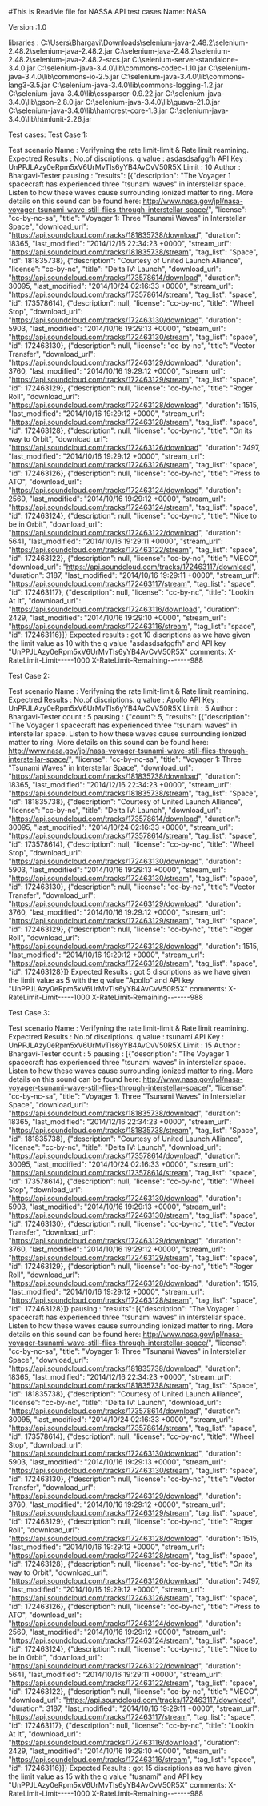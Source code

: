 #This is ReadMe file for NASSA API test cases
 Name: NASA
 
 Version :1.0
 
 libraries : C:\Users\Bhargavi\Downloads\selenium-java-2.48.2\selenium-2.48.2\selenium-java-2.48.2.jar
C:\selenium-java-2.48.2\selenium-2.48.2\selenium-java-2.48.2-srcs.jar
C:\selenium-server-standalone-3.4.0.jar
C:\selenium-java-3.4.0\lib\commons-codec-1.10.jar
C:\selenium-java-3.4.0\lib\commons-io-2.5.jar
C:\selenium-java-3.4.0\lib\commons-lang3-3.5.jar
C:\selenium-java-3.4.0\lib\commons-logging-1.2.jar
C:\selenium-java-3.4.0\lib\cssparser-0.9.22.jar
C:\selenium-java-3.4.0\lib\gson-2.8.0.jar
C:\selenium-java-3.4.0\lib\guava-21.0.jar
C:\selenium-java-3.4.0\lib\hamcrest-core-1.3.jar
C:\selenium-java-3.4.0\lib\htmlunit-2.26.jar
 
 Test cases:
 Test Case 1: 
 
 Test scenario Name : Verifyning the rate limit-limit & Rate limit reamining.
 Expectred Results : No.of discriptions.
 q value : asdasdsafggfh
 API Key : UnPPJLAzy0eRpm5xV6UrMvTIs6yYB4AvCvV50R5X
 Limit : 10
 Author : Bhargavi-Tester
 pausing : "results": [{"description": "The Voyager 1 spacecraft has experienced three \"tsunami waves\" in interstellar space. Listen to how these waves cause surrounding ionized matter to ring.
 More details on this sound can be found here: http://www.nasa.gov/jpl/nasa-voyager-tsunami-wave-still-flies-through-interstellar-space/", "license": "cc-by-nc-sa", 
 "title": "Voyager 1: Three \"Tsunami Waves\" in Interstellar Space", "download_url": "https://api.soundcloud.com/tracks/181835738/download", "duration": 18365, 
 "last_modified": "2014/12/16 22:34:23 +0000", "stream_url": "https://api.soundcloud.com/tracks/181835738/stream", "tag_list": "Space", "id": 181835738}, 
 {"description": "Courtesy of United Launch Alliance", "license": "cc-by-nc", "title": "Delta IV: Launch", "download_url": "https://api.soundcloud.com/tracks/173578614/download", 
 "duration": 30095, "last_modified": "2014/10/24 02:16:33 +0000", "stream_url": "https://api.soundcloud.com/tracks/173578614/stream", "tag_list": "space", "id": 173578614}, 
 {"description": null, "license": "cc-by-nc", "title": "Wheel Stop", "download_url": "https://api.soundcloud.com/tracks/172463130/download", "duration": 5903, 
 "last_modified": "2014/10/16 19:29:13 +0000", "stream_url": "https://api.soundcloud.com/tracks/172463130/stream", "tag_list": "space", "id": 172463130},
 {"description": null, "license": "cc-by-nc", "title": "Vector Transfer", "download_url": "https://api.soundcloud.com/tracks/172463129/download", "duration": 3760, 
 "last_modified": "2014/10/16 19:29:12 +0000", "stream_url": "https://api.soundcloud.com/tracks/172463129/stream", "tag_list": "space", "id": 172463129},
 {"description": null, "license": "cc-by-nc", "title": "Roger Roll", "download_url": "https://api.soundcloud.com/tracks/172463128/download", "duration": 1515, 
 "last_modified": "2014/10/16 19:29:12 +0000", "stream_url": "https://api.soundcloud.com/tracks/172463128/stream", "tag_list": "space", "id": 172463128}, 
 {"description": null, "license": "cc-by-nc", "title": "On its way to Orbit", "download_url": "https://api.soundcloud.com/tracks/172463126/download", "duration": 7497,
 "last_modified": "2014/10/16 19:29:12 +0000", "stream_url": "https://api.soundcloud.com/tracks/172463126/stream", "tag_list": "space", "id": 172463126}, 
 {"description": null, "license": "cc-by-nc", "title": "Press to ATO", "download_url": "https://api.soundcloud.com/tracks/172463124/download", "duration": 2560, 
 "last_modified": "2014/10/16 19:29:12 +0000", "stream_url": "https://api.soundcloud.com/tracks/172463124/stream", "tag_list": "space", "id": 172463124}, 
 {"description": null, "license": "cc-by-nc", "title": "Nice to be in Orbit", "download_url": "https://api.soundcloud.com/tracks/172463122/download", "duration": 5641, 
 "last_modified": "2014/10/16 19:29:11 +0000", "stream_url": "https://api.soundcloud.com/tracks/172463122/stream", "tag_list": "space", "id": 172463122}, 
 {"description": null, "license": "cc-by-nc", "title": "MECO", "download_url": "https://api.soundcloud.com/tracks/172463117/download", "duration": 3187, 
 "last_modified": "2014/10/16 19:29:11 +0000", "stream_url": "https://api.soundcloud.com/tracks/172463117/stream", "tag_list": "space", "id": 172463117}, 
 {"description": null, "license": "cc-by-nc", "title": "Lookin At It", "download_url": "https://api.soundcloud.com/tracks/172463116/download", "duration": 2429, 
 "last_modified": "2014/10/16 19:29:10 +0000", "stream_url": "https://api.soundcloud.com/tracks/172463116/stream", "tag_list": "space", "id": 172463116}]}
 Expected results : got 10 discriptions as we have given the limit value as 10 with the q value "asdasdsafggfh" and API key "UnPPJLAzy0eRpm5xV6UrMvTIs6yYB4AvCvV50R5X"
 comments: X-RateLimit-Limit-----1000
X-RateLimit-Remaining-------988
 
 Test Case 2: 
 
 Test scenario Name : Verifyning the rate limit-limit & Rate limit reamining.
 Expectred Results : No.of discriptions.
 q value : Apollo
 API Key : UnPPJLAzy0eRpm5xV6UrMvTIs6yYB4AvCvV50R5X
 Limit : 5
 Author : Bhargavi-Tester
 count : 5
 pausing : {"count": 5, "results": 
 [{"description": "The Voyager 1 spacecraft has experienced three \"tsunami waves\" in interstellar space. Listen to how these waves cause surrounding ionized matter to ring. 
 More details on this sound can be found here: http://www.nasa.gov/jpl/nasa-voyager-tsunami-wave-still-flies-through-interstellar-space/", "license": "cc-by-nc-sa", 
 "title": "Voyager 1: Three \"Tsunami Waves\" in Interstellar Space", "download_url": "https://api.soundcloud.com/tracks/181835738/download", "duration": 18365, 
 "last_modified": "2014/12/16 22:34:23 +0000", "stream_url": "https://api.soundcloud.com/tracks/181835738/stream", "tag_list": "Space", "id": 181835738}, 
 {"description": "Courtesy of United Launch Alliance", "license": "cc-by-nc", "title": "Delta IV: Launch", "download_url": "https://api.soundcloud.com/tracks/173578614/download",
 "duration": 30095, "last_modified": "2014/10/24 02:16:33 +0000", "stream_url": "https://api.soundcloud.com/tracks/173578614/stream", "tag_list": "space", "id": 173578614},
 {"description": null, "license": "cc-by-nc", "title": "Wheel Stop", "download_url": "https://api.soundcloud.com/tracks/172463130/download", "duration": 5903,
 "last_modified": "2014/10/16 19:29:13 +0000", "stream_url": "https://api.soundcloud.com/tracks/172463130/stream", "tag_list": "space", "id": 172463130}, 
 {"description": null, "license": "cc-by-nc", "title": "Vector Transfer", "download_url": "https://api.soundcloud.com/tracks/172463129/download", "duration": 3760,
 "last_modified": "2014/10/16 19:29:12 +0000", "stream_url": "https://api.soundcloud.com/tracks/172463129/stream", "tag_list": "space", "id": 172463129}, 
 {"description": null, "license": "cc-by-nc", "title": "Roger Roll", "download_url": "https://api.soundcloud.com/tracks/172463128/download", "duration": 1515, 
 "last_modified": "2014/10/16 19:29:12 +0000", "stream_url": "https://api.soundcloud.com/tracks/172463128/stream", "tag_list": "space", "id": 172463128}]}
 Expected Results : got 5 discriptions as we have given the limit value as 5 with the q value "Apollo" and API key "UnPPJLAzy0eRpm5xV6UrMvTIs6yYB4AvCvV50R5X"
 comments: X-RateLimit-Limit-----1000
X-RateLimit-Remaining-------988


 Test Case 3:
 
 Test scenario Name : Verifyning the rate limit-limit & Rate limit reamining.
 Expectred Results : No.of discriptions.
 q value : tsunami
 API Key : UnPPJLAzy0eRpm5xV6UrMvTIs6yYB4AvCvV50R5X
 Limit : 15
 Author : Bhargavi-Tester
 count : 5
 pausing : [{"description": "The Voyager 1 spacecraft has experienced three \"tsunami waves\" in interstellar space. Listen to how these waves cause surrounding ionized matter to ring. 
 More details on this sound can be found here: http://www.nasa.gov/jpl/nasa-voyager-tsunami-wave-still-flies-through-interstellar-space/", "license": "cc-by-nc-sa", 
 "title": "Voyager 1: Three \"Tsunami Waves\" in Interstellar Space", "download_url": "https://api.soundcloud.com/tracks/181835738/download", "duration": 18365, 
 "last_modified": "2014/12/16 22:34:23 +0000", "stream_url": "https://api.soundcloud.com/tracks/181835738/stream", "tag_list": "Space", "id": 181835738}, 
 {"description": "Courtesy of United Launch Alliance", "license": "cc-by-nc", "title": "Delta IV: Launch", "download_url": "https://api.soundcloud.com/tracks/173578614/download",
 "duration": 30095, "last_modified": "2014/10/24 02:16:33 +0000", "stream_url": "https://api.soundcloud.com/tracks/173578614/stream", "tag_list": "space", "id": 173578614},
 {"description": null, "license": "cc-by-nc", "title": "Wheel Stop", "download_url": "https://api.soundcloud.com/tracks/172463130/download", "duration": 5903,
 "last_modified": "2014/10/16 19:29:13 +0000", "stream_url": "https://api.soundcloud.com/tracks/172463130/stream", "tag_list": "space", "id": 172463130}, 
 {"description": null, "license": "cc-by-nc", "title": "Vector Transfer", "download_url": "https://api.soundcloud.com/tracks/172463129/download", "duration": 3760,
 "last_modified": "2014/10/16 19:29:12 +0000", "stream_url": "https://api.soundcloud.com/tracks/172463129/stream", "tag_list": "space", "id": 172463129}, 
 {"description": null, "license": "cc-by-nc", "title": "Roger Roll", "download_url": "https://api.soundcloud.com/tracks/172463128/download", "duration": 1515, 
 "last_modified": "2014/10/16 19:29:12 +0000", "stream_url": "https://api.soundcloud.com/tracks/172463128/stream", "tag_list": "space", "id": 172463128}]}
 pausing : "results": [{"description": "The Voyager 1 spacecraft has experienced three \"tsunami waves\" in interstellar space. Listen to how these waves cause surrounding ionized matter to ring.
 More details on this sound can be found here: http://www.nasa.gov/jpl/nasa-voyager-tsunami-wave-still-flies-through-interstellar-space/", "license": "cc-by-nc-sa", 
 "title": "Voyager 1: Three \"Tsunami Waves\" in Interstellar Space", "download_url": "https://api.soundcloud.com/tracks/181835738/download", "duration": 18365, 
 "last_modified": "2014/12/16 22:34:23 +0000", "stream_url": "https://api.soundcloud.com/tracks/181835738/stream", "tag_list": "Space", "id": 181835738}, 
 {"description": "Courtesy of United Launch Alliance", "license": "cc-by-nc", "title": "Delta IV: Launch", "download_url": "https://api.soundcloud.com/tracks/173578614/download", 
 "duration": 30095, "last_modified": "2014/10/24 02:16:33 +0000", "stream_url": "https://api.soundcloud.com/tracks/173578614/stream", "tag_list": "space", "id": 173578614}, 
 {"description": null, "license": "cc-by-nc", "title": "Wheel Stop", "download_url": "https://api.soundcloud.com/tracks/172463130/download", "duration": 5903, 
 "last_modified": "2014/10/16 19:29:13 +0000", "stream_url": "https://api.soundcloud.com/tracks/172463130/stream", "tag_list": "space", "id": 172463130},
 {"description": null, "license": "cc-by-nc", "title": "Vector Transfer", "download_url": "https://api.soundcloud.com/tracks/172463129/download", "duration": 3760, 
 "last_modified": "2014/10/16 19:29:12 +0000", "stream_url": "https://api.soundcloud.com/tracks/172463129/stream", "tag_list": "space", "id": 172463129},
 {"description": null, "license": "cc-by-nc", "title": "Roger Roll", "download_url": "https://api.soundcloud.com/tracks/172463128/download", "duration": 1515, 
 "last_modified": "2014/10/16 19:29:12 +0000", "stream_url": "https://api.soundcloud.com/tracks/172463128/stream", "tag_list": "space", "id": 172463128}, 
 {"description": null, "license": "cc-by-nc", "title": "On its way to Orbit", "download_url": "https://api.soundcloud.com/tracks/172463126/download", "duration": 7497,
 "last_modified": "2014/10/16 19:29:12 +0000", "stream_url": "https://api.soundcloud.com/tracks/172463126/stream", "tag_list": "space", "id": 172463126}, 
 {"description": null, "license": "cc-by-nc", "title": "Press to ATO", "download_url": "https://api.soundcloud.com/tracks/172463124/download", "duration": 2560, 
 "last_modified": "2014/10/16 19:29:12 +0000", "stream_url": "https://api.soundcloud.com/tracks/172463124/stream", "tag_list": "space", "id": 172463124}, 
 {"description": null, "license": "cc-by-nc", "title": "Nice to be in Orbit", "download_url": "https://api.soundcloud.com/tracks/172463122/download", "duration": 5641, 
 "last_modified": "2014/10/16 19:29:11 +0000", "stream_url": "https://api.soundcloud.com/tracks/172463122/stream", "tag_list": "space", "id": 172463122}, 
 {"description": null, "license": "cc-by-nc", "title": "MECO", "download_url": "https://api.soundcloud.com/tracks/172463117/download", "duration": 3187, 
 "last_modified": "2014/10/16 19:29:11 +0000", "stream_url": "https://api.soundcloud.com/tracks/172463117/stream", "tag_list": "space", "id": 172463117}, 
 {"description": null, "license": "cc-by-nc", "title": "Lookin At It", "download_url": "https://api.soundcloud.com/tracks/172463116/download", "duration": 2429, 
 "last_modified": "2014/10/16 19:29:10 +0000", "stream_url": "https://api.soundcloud.com/tracks/172463116/stream", "tag_list": "space", "id": 172463116}]}
 Expected Results : got 15 discriptions as we have given the limit value as 15 with the q value "tusnami" and API key "UnPPJLAzy0eRpm5xV6UrMvTIs6yYB4AvCvV50R5X"
 comments: X-RateLimit-Limit-----1000
X-RateLimit-Remaining-------988
 
 
 
 
 